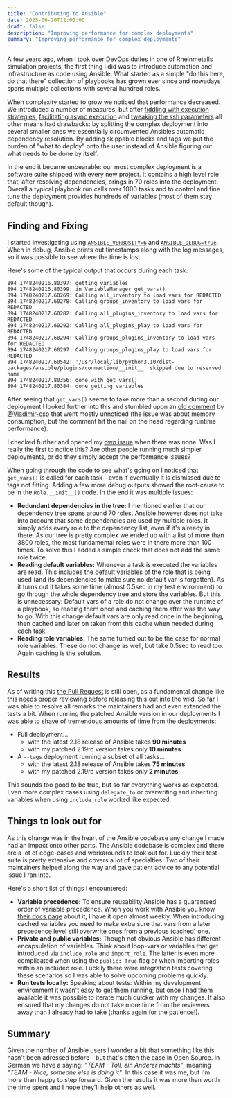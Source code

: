 ```yaml
---
title: "Contributing to Ansible"
date: 2025-06-20T12:00:00
draft: false
description: "Improving performance for complex deployments"
summary: "Improving performance for complex deployments"
---
```


A few years ago, when i took over DevOps duties in one of Rheinmetalls simulation projects, the first thing i did was to introduce automation and infrastructure as code using Ansible. What started as a simple "do this here, do that there" collection of playbooks has grown ever since and nowadays spans multiple collections with several hundred roles. 

When complexity started to grow we noticed that performance decreased. We introduced a number of measures, but after [fiddling with execution strategies](https://docs.ansible.com/ansible/latest/playbook_guide/playbooks_strategies.html), [facilitating async execution](https://docs.ansible.com/ansible/latest/playbook_guide/playbooks_async.html) and [tweaking the ssh parameters](https://www.redhat.com/en/blog/faster-ansible-playbook-execution) all other means had drawbacks: by splitting the complex deployment into several smaller ones we essentially circumvented Ansibles automatic dependency resolution. By adding skippable blocks and tags we put the burden of "what to deploy" onto the user instead of Ansible figuring out what needs to be done by itself. 

In the end it became unbearable: our most complex deployment is a software suite shipped with every new project. It contains a high level role that, after resolving dependencies, brings in 70 roles into the deployment. Overall a typical playbook run calls over 1000 tasks and to control and fine tune the deployment provides hundreds of variables (most of them stay default though).

## Finding and Fixing

I started investigating using [`ANSIBLE_VERBOSITY=6`](https://docs.ansible.com/ansible/latest/reference_appendices/config.html#envvar-ANSIBLE_VERBOSITY) and [`ANSIBLE_DEBUG=true`](https://docs.ansible.com/ansible/latest/reference_appendices/config.html#envvar-ANSIBLE_DEBUG). When in debug, Ansible prints out timestamps along with the log messages, so it was possible to see where the time is lost.

Here's some of the typical output that occurs during each task:

```
894 1748240216.80397: getting variables
894 1748240216.80399: in VariableManager get_vars()
894 1748240217.60269: Calling all_inventory to load vars for REDACTED
894 1748240217.60278: Calling groups_inventory to load vars for REDACTED
894 1748240217.60282: Calling all_plugins_inventory to load vars for REDACTED
894 1748240217.60292: Calling all_plugins_play to load vars for REDACTED
894 1748240217.60294: Calling groups_plugins_inventory to load vars for REDACTED
894 1748240217.60297: Calling groups_plugins_play to load vars for REDACTED
894 1748240217.60542: '/usr/local/lib/python3.10/dist-packages/ansible/plugins/connection/__init__' skipped due to reserved name
894 1748240217.80356: done with get_vars()
894 1748240217.80384: done getting variables
```

After seeing that `get_vars()` seems to take more than a second during our deployment I looked further into this and stumbled upon an [old comment](https://github.com/ansible/ansible/issues/73654#issuecomment-847002109) by [@Vladimir-csp](https://github.com/Vladimir-csp) that went mostly unnoticed (the issue was about memory consumption, but the comment hit the nail on the head regarding runtime performance).

I checked further and opened my [own issue](https://github.com/ansible/ansible/issues/85206) when there was none. Was I really the first to notice this? Are other people running much simpler deployments, or do they simply accept the performance issues?

When going through the code to see what's going on I noticed that `get_vars()` is called for each task - even if eventually it is dismissed due to tags not fitting. Adding a few more debug outputs showed the root-cause to be in the `Role.__init__()` code. In the end it was multiple issues:

* **Redundant dependencies in the tree:** I mentioned earlier that our dependency tree spans around 70 roles. Ansible however does not take into account that some dependencies are used by multiple roles. It simply adds every role to the dependency list, even if it's already in there. As our tree is pretty complex we ended up with a list of more than 3800 roles, the most fundamental roles were in there more than 100 times. To solve this I added a simple check that does not add the same role twice.
* **Reading default variables:** Whenever a task is executed the variables are read. This includes the default variables of the role that is being used (and its dependencies to make sure no default var is forgotten). As it turns out it takes some time (almost 0.5sec in my test environment) to go through the whole dependency tree and store the variables. But this is unnecessary: Default vars of a role do not change over the runtime of a playbook, so reading them once and caching them after was the way to go. With this change default vars are only read once in the beginning, then cached and later on taken from this cache when needed during each task.
* **Reading role variables:** The same turned out to be the case for normal role variables. These do not change as well, but take 0.5sec to read too. Again caching is the solution.

## Results

As of writing this [the Pull Request](https://github.com/ansible/ansible/pull/85249) is still open, as a fundamental change like this needs proper reviewing before releasing this out into the wild. So far I was able to resolve all remarks the maintainers had and even extended the tests a bit. When running the patched Ansible version in our deployments I was able to shave of tremendous amounts of time from the deployments:

* Full deployment...
    * with the latest 2.18 release of Ansible takes **90 minutes**
    * with my patched 2.19rc version takes only **10 minutes**
* A `--tags` deployment running a subset of all tasks...
    * with the latest 2.18 release of Ansible takes **75 minutes**
    * with my patched 2.19rc version takes only **2 minutes**

 This sounds too good to be true, but so far everything works as expected. Even more complex cases using `delegate_to` or overwriting and inheriting variables when using `include_role` worked like expected.

## Things to look out for

As this change was in the heart of the Ansible codebase any change I made had an impact onto other parts. The Ansible codebase is complex and there are a lot of edge-cases and workarounds to look out for. Luckily their test suite is pretty extensive and covers a lot of specialties. Two of their maintainers helped along the way and gave patient advice to any potential issue I ran into.

Here's a short list of things I encountered:

* **Variable precedence:** To ensure reusability Ansible has a guaranteed order of variable precedence. When you work with Ansible you know [their docs page](https://docs.ansible.com/ansible/latest/playbook_guide/playbooks_variables.html#variable-precedence-where-should-i-put-a-variable) about it, I have it open almost weekly. When introducing cached variables you need to make extra sure that vars from a later precedence level still overwrite ones from a previous (cached) one. 
* **Private and public variables:** Though not obvious Ansible has different encapsulation of variables. Think about loop-vars or variables that get introduced via `include_role` and `import_role`. The latter is even more complicated when using the `public: True` flag or when importing roles within an included role. Luckily there were integration tests covering these scenarios so I was able to solve upcoming problems quickly.
* **Run tests locally:** Speaking about tests: Within my development environment it wasn't easy to get them running, but once I had them available it was possible to iterate much quicker with my changes. It also ensured that my changes do not take more time from the reviewers away than I already had to take (thanks again for the patience!).

## Summary

Given the number of Ansible users I wonder a bit that something like this hasn't been adressed before - but that's often the case in Open Source. In German we have a saying: *"TEAM - Toll, ein Anderer machts"*, meaning *"TEAM - Nice, someone else is doing it"*. In this case it was me, but I'm more than happy to step forward. Given the results it was more than worth the time spent and I hope they'll help others as well.
